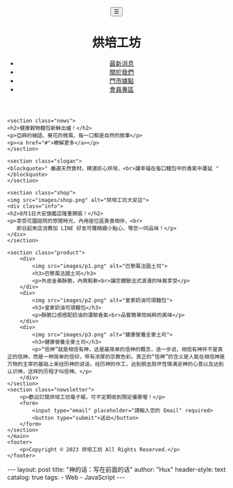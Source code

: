 
<!DOCTYPE html>
<html lang="zh-TW">
<head>
    <meta charset="UTF-8">
    <meta name="viewport" content="width=device-width, initial-scale=1.0">
    <title>烘培工坊</title>
    <link rel="stylesheet" href="style.css">
</head>
<body>
    <header>
    <button class="menu">&#9776;</button>
    <h1>烘培工坊</h1>
    <nav>
    <ul>
        <li><a href="#">最新消息</a></li>
        <li><a href="#">關於我們</a></li>
        <li><a href="#">門市據點</a></li>
        <li><a href="#">會員專區</a></li>                
    </ul>
    </nav>  
    </header>   
    <main>

    <section class="news">
    <h2>健康穀物麵包新鮮出爐！</h2>
    <p>亞麻的細語、葵花的微風，每一口都是自然的敘事</p>
    <p><a href="#">瞭解更多</a></p>
    </section>

    <section class="slogan">
    <blockquote>" 嚴選天然食材，精湛匠心烘培，<br>讓幸福在每口麵包中的香氣中蔓延 "</blockquote>
    </section>
    
    <section class="shop">
    <img src="images/shop.png" alt="烘培工坊大安店">
    <div class="info">
    <h2>8月1日大安旗艦店隆重開張！</h2>
    <p>享受花園庭院的悠閒時光，內用座位區美食相伴，<br>
       即日起來店消費加 LINE 好友可獲精緻小點心，等您一同品味！</p>
    </div>
    </section>

    <section class="product">
        <div>
            <img src="images/p1.png" alt="巴黎風法國土司">
            <h3>巴黎風法國土司</h3>
            <p>外皮金黃酥脆，內質鬆軟<br>讓您體驗法式浪漫的味覺享受</p>
        </div>
        <div>
            <img src="images/p2.png" alt="皇家奶油可頌麵包">
            <h3>皇家奶油可頌麵包</h3>
            <p>酥脆口感搭配奶油的濃郁香氣<br>品嘗簡單而純粹的美味</p>
        </div>
        <div>
            <img src="images/p3.png" alt="健康營養全麥土司">
            <h3>健康營養全麥土司</h3>
            <p>“信神”就是相信有神，这是最简单的信神的概念，进一步说，相信有神并不是真正的信神，而是一种简单的信仰，带有浓厚的宗教色彩。真正的“信神”的含义是人能在相信神是万物的主宰的基础上来经历神的说话，经历神的作工，达到脱去败坏性情满足神的心意以及达到认识神，这样的历程才叫信神。</p>
        </div>
    </section>
    <section class="newsletter">
        <p>歡迎訂閱烘培工坊電子報，可不定期收到限定優惠喔！</p>
        <form>
            <input type="email" placeholder="請輸入您的 Email" required>
            <button type="submit">送出</button>
        </form>
    </section>
    </main>
    <footer>
        <p>Copyright © 2023 烘培工坊 All Rights Reserved.</p>
    </footer>
</body>
</html>
---
layout:       post
title:        "神的话：写在前面的话"
author:       "Hux"
header-style: text
catalog:      true
tags:
    - Web
    - JavaScript
---

><h1>
>
>
</h1>

